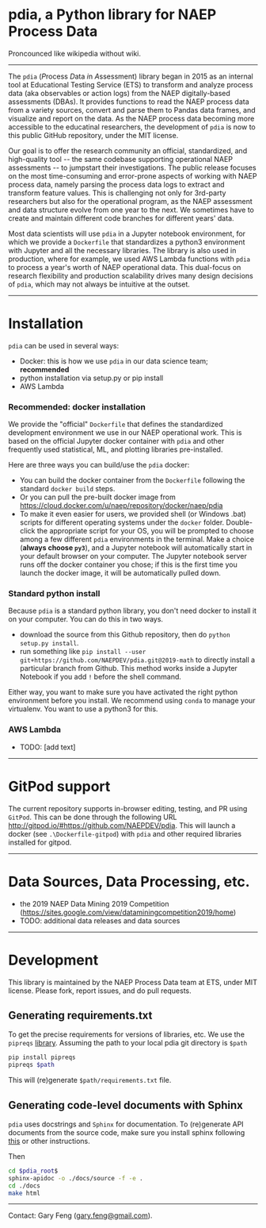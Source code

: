 # pdia, a Python library for NAEP Process Data
Proncounced like wikipedia without wiki.

----

The `pdia` (*P*rocess *D*ata *i*n *A*ssessment) library began in 2015 as an internal tool at Educational Testing Service (ETS) to transform and analyze process data (aka observables or action logs) from the NAEP digitally-based assessments (DBAs). It provides functions to read the NAEP process data from a variety sources, convert and parse them to Pandas data frames, and visualize and report on the data. As the NAEP process data becoming more accessible to the educatinal researchers, the development of `pdia` is now to this public GitHub repository, under the MIT license. 

Our goal is to offer the research community an official, standardized, and high-quality tool -- the same codebase supporting operational NAEP assessments -- to jumpstart their investigations. The public release focuses on the most time-consuming and error-prone aspects of working with NAEP process data, namely parsing the process data logs to extract and transform feature values. This is challenging not only for 3rd-party researchers but also for the operational program, as the NAEP assessment and data structure evolve from one year to the next. We sometimes have to create and maintain different code branches for different years' data.  

Most data scientists will use `pdia` in a Jupyter notebook environment, for which we provide a `Dockerfile` that standardizes a python3 environment with Jupyter and all the necessary libraries. The library is also used in production, where for example, we used AWS Lambda functions with `pdia` to process a year's worth of NAEP operational data. This dual-focus on research flexibility and production scalability drives many design decisions of `pdia`, which may not always be intuitive at the outset. 

----

# Installation

`pdia` can be used in several ways:
- Docker: this is how we use `pdia` in our data science team; **recommended**
- python installation via setup.py or pip install
- AWS Lambda

### Recommended: docker installation

We provide the "official" `Dockerfile` that defines the standardized development environment we use in our NAEP operational work. This is based on the official Jupyter docker container with `pdia` and other frequently used statistical, ML, and plotting libraries pre-installed. 

Here are three ways you can build/use the `pdia` docker:
- You can build the docker container from the `Dockerfile` following the standard `docker build` steps. 
- Or you can pull the pre-built docker image from https://cloud.docker.com/u/naep/repository/docker/naep/pdia
- To make it even easier for users, we provided shell (or Windows .bat) scripts for different operating systems under the `docker` folder. Double-click the appropriate script for your OS, you will be prompted to choose among a few different `pdia` environments in the terminal. Make a choice (**always choose `py3`**), and a Jupyter notebook will automatically start in your default browser on your computer. The Jupyter notebook server runs off the docker container you chose; if this is the first time you launch the docker image, it will be automatically pulled down. 

### Standard python install

Because `pdia` is a standard python library, you don't need docker to install it on your computer. You can do this in two ways.

- download the source from this Github repository, then do `python setup.py install`. 
- run something like `pip install --user git+https://github.com/NAEPDEV/pdia.git@2019-math` to directly install a particular branch from Github. This method works inside a Jupyter Notebook if you add `!` before the shell command.

Either way, you want to make sure you have activated the right python environment before you install. We recommend using `conda` to manage your virtualenv. You want to use a python3 for this.

### AWS Lambda

- TODO: [add text]

---
# GitPod support

The current repository supports in-browser editing, testing, and PR using `GitPod`. This can be done through the following URL http://gitpod.io/#https://github.com/NAEPDEV/pdia. This will launch a docker (see `.\Dockerfile-gitpod`) with `pdia` and other required libraries installed for gitpod. 

----
# Data Sources, Data Processing, etc.

- the 2019 NAEP Data Mining 2019 Competition (https://sites.google.com/view/dataminingcompetition2019/home)
- TODO: additional data releases and data sources

----

# Development

This library is maintained by the NAEP Process Data team at ETS, under MIT license. Please fork, report issues, and do pull requests.

## Generating requirements.txt

To get the precise requirements for versions of libraries, etc. We use the `pipreqs`
[library](https://github.com/bndr/pipreqs). Assuming the path
to your local pdia git directory is `$path`

```bash
pip install pipreqs
pipreqs $path
```

This will (re)generate `$path/requirements.txt` file.

## Generating code-level documents with Sphinx

`pdia` uses docstrings and `Sphinx` for documentation. To (re)generate API documents from the source code, make sure you install sphinx following [this]( https://developer.ridgerun.com/wiki/index.php/How_to_generate_sphinx_documentation_for_python_code_running_in_an_embedded_system) or other instructions.

Then

```bash
cd $pdia_root$
sphinx-apidoc -o ./docs/source -f -e .
cd ./docs
make html
```  
----

 Contact: Gary Feng (gary.feng@gmail.com). 
